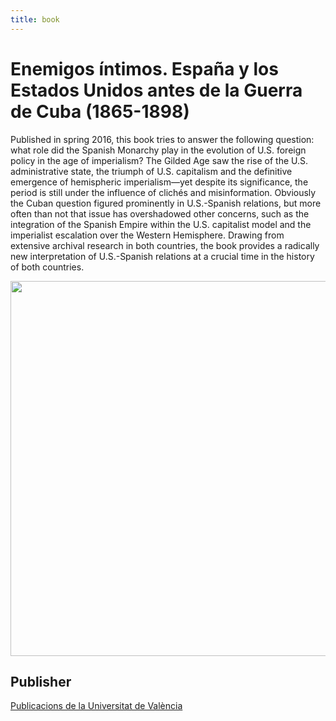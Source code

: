 ```yaml
---
title: book
---
```


# Enemigos íntimos. España y los Estados Unidos antes de la Guerra de Cuba (1865-1898) 

Published in spring 2016, this book tries to answer the following question: what role did the Spanish Monarchy play in the evolution of U.S. foreign policy in the age of imperialism? The Gilded Age saw the rise of the U.S. administrative state, the triumph of U.S. capitalism and the definitive emergence of hemispheric imperialism—yet despite its significance, the period is still under the influence of clichés and misinformation. Obviously the Cuban question figured prominently in U.S.-Spanish relations, but more often than not that issue has overshadowed other concerns, such as the integration of the Spanish Empire within the U.S. capitalist model and the imperialist escalation over the Western Hemisphere. Drawing from extensive archival research in both countries, the book provides a radically new interpretation of U.S.-Spanish relations at a crucial time in the history of both countries.


<image src="https://github.com/user-attachments/assets/6b137d4c-e47b-417d-97f8-abd6188be5e9" height="600">


## Publisher
[Publicacions de la Universitat de València](https://puv.uv.es/enemigos-intimos.html)
